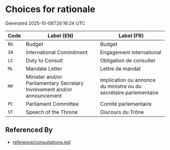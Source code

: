 # Choices for rationale

Generated 2025-10-08T20:16:24 UTC

| Code | Label (EN) | Label (FR) |
|------|------------|------------|
| `BG` | Budget | Budget |
| `IN` | International Commitment | Engagement international |
| `LC` | Duty to Consult | Obligation de consulter |
| `ML` | Mandate Letter | Lettre de mandat |
| `MP` | Minister and/or Parliamentary Secretary Involvement and/or announcement | Implication ou annonce du ministre ou du secrétaire parlementaire |
| `PC` | Parliament Committee | Comité parlementaire |
| `ST` | Speech of the Throne | Discours du Trône |


## Referenced By

- [reference/consultations.md](../reference/consultations.md)

